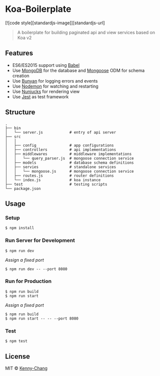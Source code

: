 # Koa-Boilerplate

[![code style][standardjs-image]][standardjs-url]

> A boilerplate for building paginated api and view services based on Koa v2

## Features

- ES6/ES2015 support using [Babel](https://babeljs.io)
- Use [MongoDB](https://www.mongodb.com) for the database and [Mongoose](https://github.com/Automattic/mongoose) ODM for schema creation
- Use [Bunyan](https://github.com/trentm/node-bunyan) for logging errors and events
- Use [Nodemon](https://github.com/remy/nodemon) for watching and restarting
- Use [Nunjucks](https://github.com/mozilla/nunjucks) for rendering view
- Use [Jest](https://facebook.github.io/jest) as test framework

## Structure

```
.
├── bin
│   └── server.js            # entry of api server
├── src
│   │ 
│   ├── config               # app configurations
│   ├── controllers          # api implementations
│   ├── middlewares          # middleware implementations
│   │   └── query_parser.js  # mongoose connection service
│   ├── models               # database schema definitions
│   ├── servies              # standalone services
│   │   └── mongoose.js      # mongoose connection service
│   ├── routes.js            # router definitions
│   └── index.js             # koa instance
├── test                     # testing scripts
└── package.json
```

## Usage

### Setup

```
$ npm install
```

### Run Server for Development

```
$ npm run dev
```

*Assign a fixed port*

```
$ npm run dev -- --port 8080
```

### Run for Production

```
$ npm run build
$ npm run start
```

*Assign a fixed port*

```
$ npm run build
$ npm run start -- -- --port 8080
```

### Test

```
$ npm test
```

## License

MIT © [Kenny-Chang]()
